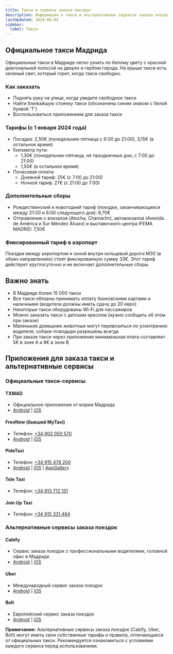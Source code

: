 ```yaml
---
title: Такси и сервисы заказа поездок
description: Информация о такси и альтернативных сервисах заказа поездок в Мадриде
lastUpdated: 2024-08-04
sidebar:
  label: Такси
---
```


## Официальное такси Мадрида

Официальные такси в Мадриде легко узнать по белому цвету с красной диагональной полосой на дверях и гербом города. На крыше такси есть зеленый свет, который горит, когда такси свободно.

### Как заказать

- Поднять руку на улице, когда увидите свободное такси
- Найти ближайшую стоянку такси (обозначены синим знаком с белой буквой 'T')
- Воспользоваться приложением для заказа такси

### Тарифы (с 1 января 2024 года)

- Посадка: 2,50€ (понедельник-пятница с 6:00 до 21:00), 3,15€ (в остальное время)
- Километр пути:
    - 1,30€ (понедельник-пятница, не праздничные дни, с 7:00 до 21:00)
    - 1,50€ (в остальное время)
- Почасовая оплата:
    - Дневной тариф: 25€ (с 7:00 до 21:00)
    - Ночной тариф: 27€ (с 21:00 до 7:00)

### Дополнительные сборы

- Рождественский и новогодний тариф (поездки, заканчивающиеся между 21:00 и 6:00 следующего дня): 6,70€
- Отправление с вокзалов (Atocha, Chamartín), автовокзалов (Avenida de América и Sur Méndez Álvaro) и выставочного центра IFEMA MADRID: 7,50€

### Фиксированный тариф в аэропорт

Поездки между аэропортом и зоной внутри кольцевой дороги M30 (в обоих направлениях) стоят фиксированную сумму 33€. Этот тариф действует круглосуточно и не включает дополнительные сборы.

## Важно знать

- В Мадриде более 15 000 такси
- Все такси обязаны принимать оплату банковскими картами и наличными (водители должны иметь сдачу до 20 евро)
- Некоторые такси оборудованы Wi-Fi для пассажиров
- Можно заказать такси с детским креслом (нужно сообщить об этом при заказе)
- Маленькие домашние животные могут перевозиться по усмотрению водителя, собаки-поводыри разрешены всегда
- При заказе такси через приложение минимальная плата составляет 5€ в зоне A и 8€ в зоне B

## Приложения для заказа такси и альтернативные сервисы

### Официальные такси-сервисы

#### TXMAD
- Официальное приложение от мэрии Мадрида
- [Android](https://play.google.com/store/apps/details?id=es.madrid.txmad) | [iOS](https://apps.apple.com/es/app/txmad/id1585568768)

#### FreeNow (бывший MyTaxi)
- Телефон: [+34 902 050 570](tel:+34902050570)
- [Android](https://play.google.com/store/apps/details?id=taxi.android.client) | [iOS](https://apps.apple.com/app/id357852748)

#### PideTaxi
- Телефон: [+34 915 478 200](tel:+34915478200)
- [Android](https://play.google.com/store/apps/details?id=es.sooft.pidetaxi&hl=es) | [iOS](https://apps.apple.com/es/app/pidetaxi/id737441460) | [AppGallery](https://appgallery.huawei.com/#/app/C101709185)

#### Tele Taxi
- Телефон: [+34 913 712 131](tel:+34913712131)

#### Join Up Taxi
- Телефон: [+34 915 331 464](tel:+34915331464)

### Альтернативные сервисы заказа поездок

#### Cabify
- Сервис заказа поездок с профессиональными водителями, головной офис в Мадриде
- [Android](https://play.google.com/store/apps/details?id=com.cabify.rider) | [iOS](https://apps.apple.com/app/id476087818)

#### Uber
- Международный сервис заказа поездок
- [Android](https://play.google.com/store/apps/details?id=com.ubercab) | [iOS](https://apps.apple.com/app/id368677368)

#### Bolt
- Европейский сервис заказа поездок
- [Android](https://play.google.com/store/apps/details?id=ee.mtakso.client) | [iOS](https://apps.apple.com/app/id675033630)

**Примечание:** Альтернативные сервисы заказа поездок (Cabify, Uber, Bolt) могут иметь свои собственные тарифы и правила, отличающиеся от официальных такси. Рекомендуется ознакомиться с условиями каждого сервиса перед использованием.
